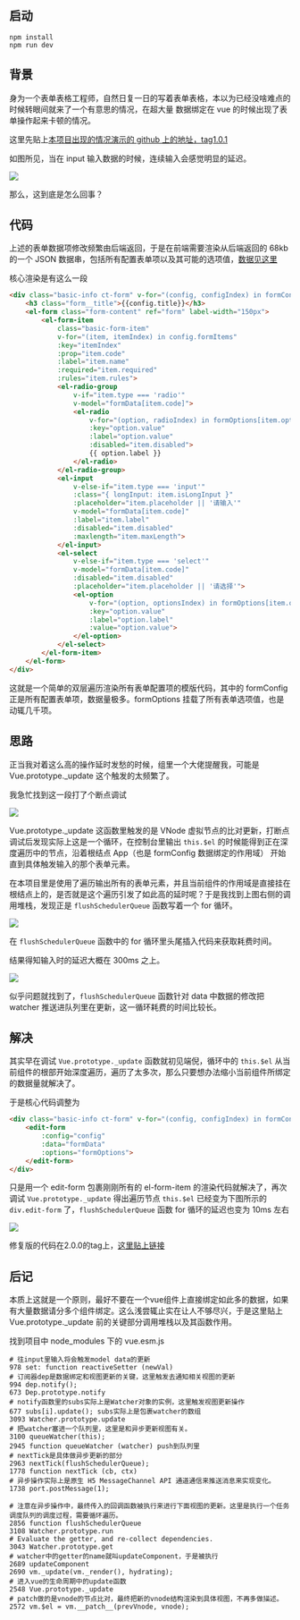 ## 启动

```
npm install
npm run dev
```

## 背景

身为一个表单表格工程师，自然日复一日的写着表单表格，本以为已经没啥难点的时候转眼间就来了一个有意思的情况，在超大量 数据绑定在 vue 的时候出现了表单操作起来卡顿的情况。

这里先贴上[本项目出现的情况演示的 github 上的地址，tag1.0.1](https://github.com/everlose/more-form-demo/tree/v1.0.1)

如图所见，当在 input 输入数据的时候，连续输入会感觉明显的延迟。

![](http://7xn4mw.com1.z0.glb.clouddn.com/17-10-26/99045022.jpg)

那么，这到底是怎么回事？

## 代码

上述的表单数据项修改频繁由后端返回，于是在前端需要渲染从后端返回的 68kb 的一个 JSON 数据串，包括所有配置表单项以及其可能的选项值，[数据见这里](https://github.com/everlose/more-form-demo/blob/v1.0.1/src/data.json)

核心渲染是有这么一段

```html
<div class="basic-info ct-form" v-for="(config, configIndex) in formConfig" :key="configIndex">
    <h3 class="form__title">{{config.title}}</h3>
    <el-form class="form-content" ref="form" label-width="150px">
        <el-form-item
            class="basic-form-item"
            v-for="(item, itemIndex) in config.formItems"
            :key="itemIndex"
            :prop="item.code"
            :label="item.name"
            :required="item.required"
            :rules="item.rules">
            <el-radio-group
                v-if="item.type === 'radio'"
                v-model="formData[item.code]">
                <el-radio
                    v-for="(option, radioIndex) in formOptions[item.optionCode]"
                    :key="option.value"
                    :label="option.value"
                    :disabled="item.disabled">
                    {{ option.label }}
                </el-radio>
            </el-radio-group>
            <el-input
                v-else-if="item.type === 'input'"
                :class="{ longInput: item.isLongInput }"
                :placeholder="item.placeholder || '请输入'"
                v-model="formData[item.code]"
                :label="item.label"
                :disabled="item.disabled"
                :maxlength="item.maxLength">
            </el-input>
            <el-select
                v-else-if="item.type === 'select'"
                v-model="formData[item.code]"
                :disabled="item.disabled"
                :placeholder="item.placeholder || '请选择'">
                <el-option
                    v-for="(option, optionsIndex) in formOptions[item.optionCode]"
                    :key="option.value"
                    :label="option.label"
                    :value="option.value">
                </el-option>
            </el-select>
        </el-form-item>
    </el-form>
</div>
```

这就是一个简单的双层遍历渲染所有表单配置项的模版代码，其中的 formConfig 正是所有配置表单项，数据量极多。formOptions 挂载了所有表单选项值，也是动辄几千项。

## 思路

正当我对着这么高的操作延时发愁的时候，组里一个大佬提醒我，可能是 Vue.prototype._update 这个触发的太频繁了。

我急忙找到这一段打了个断点调试

![](http://7xn4mw.com1.z0.glb.clouddn.com/17-10-26/49459645.jpg)

Vue.prototype._update 这函数里触发的是 VNode 虚拟节点的比对更新，打断点调试后发现实际上这是一个循环，在控制台里输出 `this.$el` 的时候能得到正在深度遍历中的节点，沿着根结点 App（也是 formConfig 数据绑定的作用域） 开始直到具体触发输入的那个表单元素。

在本项目里是使用了遍历输出所有的表单元素，并且当前组件的作用域是直接挂在根结点上的，是否就是这个遍历引发了如此高的延时呢？于是我找到上图右侧的调用堆栈，发现正是 `flushSchedulerQueue` 函数写着一个 for 循环。

![](http://7xn4mw.com1.z0.glb.clouddn.com/17-10-26/45559864.jpg)

在 `flushSchedulerQueue` 函数中的 for 循环里头尾插入代码来获取耗费时间。

结果得知输入时的延迟大概在 300ms 之上。

![](http://7xn4mw.com1.z0.glb.clouddn.com/17-10-26/12172972.jpg)

似乎问题就找到了，`flushSchedulerQueue` 函数针对 data 中数据的修改把 watcher 推送进队列里在更新，这一循环耗费的时间比较长。

## 解决

其实早在调试 `Vue.prototype._update` 函数就初见端倪，循环中的 `this.$el` 从当前组件的根部开始深度遍历，遍历了太多次，那么只要想办法缩小当前组件所绑定的数据量就解决了。

于是核心代码调整为

```html
<div class="basic-info ct-form" v-for="(config, configIndex) in formConfig" :key="configIndex">
    <edit-form
        :config="config"
        :data="formData"
        :options="formOptions">
    </edit-form>
</div>
```

只是用一个 edit-form 包裹刚刚所有的 el-form-item 的渲染代码就解决了，再次调试 `Vue.prototype._update` 得出遍历节点 `this.$el` 已经变为下图所示的 `div.edit-form` 了，`flushSchedulerQueue` 函数 for 循环的延迟也变为 10ms 左右

![](http://7xn4mw.com1.z0.glb.clouddn.com/17-10-26/88158757.jpg)

修复版的代码在2.0.0的tag上，[这里贴上链接](https://github.com/everlose/more-form-demo/tree/v2.0.0)

## 后记

本质上这就是一个原则，最好不要在一个vue组件上直接绑定如此多的数据，如果有大量数据请分多个组件绑定。这么浅尝辄止实在让人不够尽兴，于是这里贴上 Vue.prototype._update 前的关键部分调用堆栈以及其函数作用。

找到项目中 node_modules 下的 vue.esm.js

```
# 往input里输入将会触发model data的更新
978 set: function reactiveSetter (newVal)
# 订阅器dep是数据绑定和视图更新的关键，这里触发去通知相关视图的更新
994 dep.notify();
673 Dep.prototype.notify
# notify函数里的subs实际上是Watcher对象的实例，这里触发视图更新操作
677 subs[i].update(); subs实际上是包裹watcher的数组
3093 Watcher.prototype.update
# 把watcher塞进一个队列里，这里是和异步更新视图有关。
3100 queueWatcher(this);
2945 function queueWatcher (watcher) push到队列里
# nextTick是具体做异步更新的部分
2963 nextTick(flushSchedulerQueue); 
1778 function nextTick (cb, ctx)
# 异步操作实际上是原生 H5 MessageChannel API 通道通信来推送消息来实现变化。
1738 port.postMessage(1); 

# 注意在异步操作中，最终传入的回调函数被执行来进行下面视图的更新。这里是执行一个任务调度队列的调度过程，需要循环遍历。
2856 function flushSchedulerQueue
3108 Watcher.prototype.run
# Evaluate the getter, and re-collect dependencies.
3043 Watcher.prototype.get
# watcher中的getter的name就叫updateComponent，于是被执行
2689 updateComponent
2690 vm._update(vm._render(), hydrating);
# 进入vue的生命周期中的update函数
2548 Vue.prototype._update
# patch做的是vnode的节点比对，最终把新的vnode结构渲染到具体视图，不再多做描述。
2572 vm.$el = vm.__patch__(prevVnode, vnode);
```
